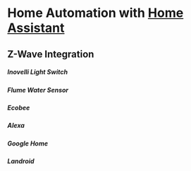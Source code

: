 # Home Automation with [Home Assistant](https://www.home-assistant.io/)

## Z-Wave Integration

##### Inovelli Light Switch
##### Flume Water Sensor
##### Ecobee
##### Alexa
##### Google Home
##### Landroid
